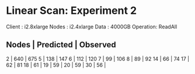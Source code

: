 # Linear Scan: Experiment 2

Client   : i2.8xlarge
Nodes    : i2.4xlarge
Data     : 4000GB
Operation: ReadAll

Nodes | Predicted | Observed
----------------------------
  2   |     640   |   675
  5   |     138   |   147
  6   |     112   |   120
  7   |      99   |   106
  8   |      89   |    92
 14   |      66   |    74
 17   |      62   |    81
 18   |      61   |
 19   |      59   |
 20   |      59   |
 30   |      56   |
